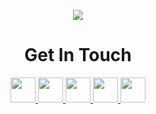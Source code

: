 <p align="center">
  <img src="https://capsule-render.vercel.app/api?type=waving&height=111&color=gradient&customColorList=30&text=Hello%20World!&descAlign=57&animation=blink&fontAlignY=50"/>
</p>

<h1 align="center"> Get In Touch</h1>
<div align="center">
  <a href="https://instagram.com/_edwin_12_">
    <img height="40" src="https://www.vectorlogo.zone/logos/instagram/instagram-icon.svg"/>
  </a>
  <a href="https://linkedin.com/edwin-sanjo-soji">
    <img height="40" src="https://www.vectorlogo.zone/logos/linkedin/linkedin-tile.svg"/>
  </a>
  <a href="https://x.com/edwinsanjosoji">
    <img height="40" src="https://freelogopng.com/images/all_img/1690643591twitter-x-logo-png.png"/>
  </a>
  <a href="https://discord.com/">
    <img height="40" src="https://www.vectorlogo.zone/logos/discord/discord-icon.svg"/>
  </a>
  <a href="https://edwinsanjosoji.is-a.dev/">
    <img height="40" src="https://vectorified.com/images/personal-website-icon-28.png"/>
  </a>
</div>

